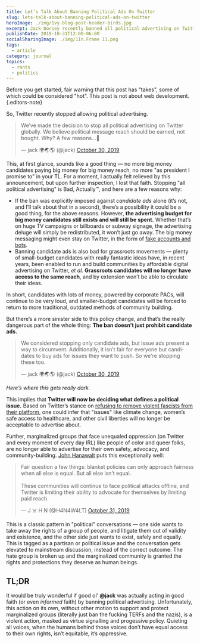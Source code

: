 ```yaml
---
title: Let’s Talk About Banning Political Ads On Twitter
slug: lets-talk-about-banning-political-ads-on-twitter
heroImage: ./img/1vy.blog-post-header-birds.jpg
excerpt: Jack Dorsey recently banned all political advertising on Twitter — here's why that's actually a super dangerous and violent thing to do.
publishDate: 2019-10-31T12:00-06:00
socialSharingImage: ./img/1In.Frame 11.png
tags:
  - article
category: journal
topics:
  - rants
  - politics
---
```


Before you get started, fair warning that this post has "takes", some of which could be considered "hot". This post is not about web development.{.editors-note}

So, Twitter recently stopped allowing political advertising.

<blockquote class="twitter-tweet" data-dnt="true"><p lang="en" dir="ltr">We’ve made the decision to stop all political advertising on Twitter globally. We believe political message reach should be earned, not bought. Why? A few reasons…🧵</p>&mdash; jack 🌍🌏🌎 (@jack) <a href="https://twitter.com/jack/status/1189634360472829952?ref_src=twsrc%5Etfw">October 30, 2019</a></blockquote> <script webc:keep async src="https://platform.twitter.com/widgets.js" charset="utf-8"></script>

This, at first glance, sounds like a good thing — no more big money candidates paying big money for big money reach, no more "as president I promise to" in your TL. For a moment, I actually felt relieved by this announcement, but upon further inspection, I lost that faith. Stopping "all political advertising" is Bad, Actually™, and here are a few reasons why:

- If the ban was explicitly imposed against _candidate ads_ alone (it’s not, and I’ll talk about that in a second), there’s a possibility it could be a good thing, for the above reasons. However, **the advertising budget for big money candidates still exists and will still be spent.** Whether that’s on huge TV campaigns or billboards or subway signage, the advertising deluge will simply be redistributed, it won’t just go away. The big money messaging might even stay on Twitter, in the form of [fake accounts and bots](https://www.adweek.com/digital/as-2020-election-nears-twitter-bots-have-only-gotten-better-at-seeming-human/).
- Banning candidate ads is also bad for grassroots movements — plenty of small-budget candidates with really fantastic ideas have, in recent years, been enabled to run and build communities by affordable digital advertising on Twitter, _et al._ **Grassroots candidates will no longer have access to the same reach**, and by extension won’t be able to circulate their ideas.

In short, candidates with lots of money, powered by corporate PACs, will continue to be very loud, and smaller-budget candidates will be forced to return to more traditional, outdated methods of community building.

But there’s a more sinister side to this policy change, and that’s the really dangerous part of the whole thing: **The ban doesn’t just prohibit candidate ads.**

<blockquote class="twitter-tweet" data-conversation="none" data-dnt="true"><p lang="en" dir="ltr">We considered stopping only candidate ads, but issue ads present a way to circumvent. Additionally, it isn’t fair for everyone but candidates to buy ads for issues they want to push. So we&#39;re stopping these too.</p>&mdash; jack 🌍🌏🌎 (@jack) <a href="https://twitter.com/jack/status/1189634372334280704?ref_src=twsrc%5Etfw">October 30, 2019</a></blockquote>

_Here’s where this gets really dark._

This implies that **Twitter will now be deciding what defines a political issue.** Based on Twitter’s stance on [refusing to remove violent fascists from their platform](https://www.vanityfair.com/news/2019/01/jack-dorsey-twitter-nazis-are-here-to-stay), one could infer that "issues" like climate change, women’s safe access to healthcare, and other civil liberties will no longer be acceptable to advertise about.

Further, marginalized groups that face unequaled oppression (on Twitter and every moment of every day IRL) like people of color and queer folks, are no longer able to advertise for their own safety, advocacy, and community-building. [John Hanawalt](https://www.hanawa.lt/) puts this exceptionally well:

<blockquote class="twitter-tweet" data-conversation="none" data-dnt="true"><p lang="en" dir="ltr">Fair question a few things: blanket policies can only approach fairness when all else is equal. But all else isn’t equal. <br><br>These communities will continue to face political attacks offline, and Twitter is limiting their ability to advocate for themselves by limiting paid reach.</p>&mdash; J ☠️ H N (@H4N4W4LT) <a href="https://twitter.com/H4N4W4LT/status/1189712684075249664?ref_src=twsrc%5Etfw">October 31, 2019</a></blockquote>

This is a classic pattern in "political" conversations — one side wants to take away the rights of a group of people, and litigate them out of validity and existence, and the other side just wants to exist, safely and equally. This is tagged as a partisan or political issue and the conversation gets elevated to mainstream discussion, instead of the correct outcome: The hate group is broken up and the marginalized community is granted the rights and protections they deserve as human beings.

## TL;DR

It would be truly wonderful if good ol’ **@jack** was actually acting in good faith (or even _informed_ faith) by banning political advertising. Unfortunately, this action on its own, without other motion to support and protect marginalized groups (literally just ban the fucking TERFs and the nazis), is a violent action, masked as virtue signalling and progessive policy. Quieting all voices, when the humans behind those voices don’t have equal access to their own rights, isn’t equitable, it’s oppressive.
